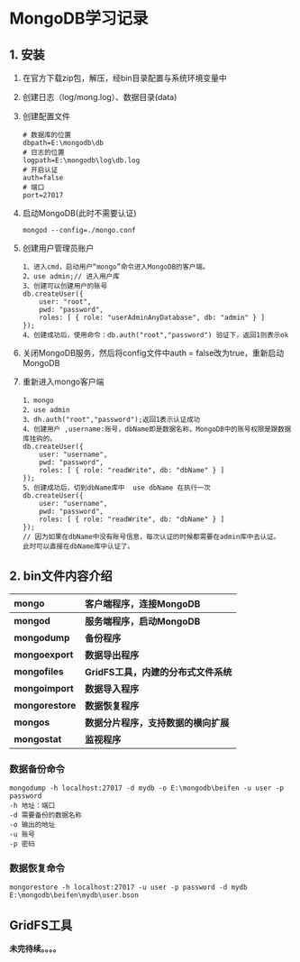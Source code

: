 # MongoDB学习记录

## 1. 安装

1. 在官方下载zip包，解压，经bin目录配置与系统环境变量中

2. 创建日志（log/mong.log）、数据目录(data)

3. 创建配置文件

   ```
   # 数据库的位置
   dbpath=E:\mongodb\db
   # 日志的位置
   logpath=E:\mongodb\log\db.log
   # 开启认证
   auth=false
   # 端口
   port=27017
   ```

4. 启动MongoDB(此时不需要认证)

   ```text
   mongod --config=./mongo.conf
   ```

5. 创建用户管理员账户

   ```
   1、进入cmd，启动用户“mongo”命令进入MongoDB的客户端。
   2、use admin;// 进入用户库
   3、创建可以创建用户的账号
   db.createUser({  
       user: "root",  
       pwd: "password",  
       roles: [ { role: "userAdminAnyDatabase", db: "admin" } ]  
   });
   4、创建成功后，使用命令：db.auth("root","password") 验证下，返回1则表示ok
   ```

6. 关闭MongoDB服务，然后将config文件中auth = false改为true，重新启动MongoDB

7. 重新进入mongo客户端

   ```
   1、mongo
   2、use admin
   3、dh.auth("root","password");返回1表示认证成功
   4、创建用户 ,username:账号，dbName即是数据名称，MongoDB中的账号权限是跟数据库挂钩的。
   db.createUser({  
       user: "username",  
       pwd: "password",  
       roles: [ { role: "readWrite", db: "dbName" } ]  
   });
   5、创建成功后，切到dbName库中  use dbName 在执行一次
   db.createUser({  
       user: "username",  
       pwd: "password",  
       roles: [ { role: "readWrite", db: "dbName" } ]  
   });
   // 因为如果在dbName中没有账号信息，每次认证的时候都需要在admin库中去认证。
   此时可以直接在dbName库中认证了。
   ```

   

## 2. bin文件内容介绍

| **mongo**        | **客户端程序，连接MongoDB**          |
| :--------------- | :----------------------------------- |
| **mongod**       | **服务端程序，启动MongoDB**          |
| **mongodump**    | **备份程序**                         |
| **mongoexport**  | **数据导出程序**                     |
| **mongofiles**   | **GridFS工具，内建的分布式文件系统** |
| **mongoimport**  | **数据导入程序**                     |
| **mongorestore** | **数据恢复程序**                     |
| **mongos**       | **数据分片程序，支持数据的横向扩展** |
| **mongostat**    | **监视程序**                         |

### **数据备份命令**

```
mongodump -h localhost:27017 -d mydb -o E:\mongodb\beifen -u user -p password
-h 地址：端口
-d 需要备份的数据名称
-o 输出的地址
-u 账号
-p 密码
```

### **数据恢复命令**

```
mongorestore -h localhost:27017 -u user -p password -d mydb E:\mongodb\beifen\mydb\user.bson
```



## **GridFS工具**

**未完待续。。。。**



